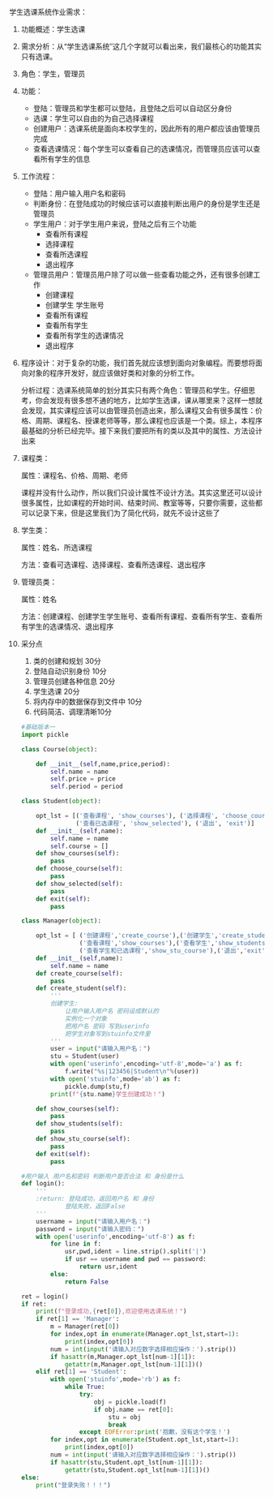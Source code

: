 学生选课系统作业需求：

1. 功能概述：学生选课

2. 需求分析：从“学生选课系统″这几个字就可以看出来，我们最核心的功能其实只有选课。

3. 角色：学生，管理员

4. 功能：

   + 登陆：管理员和学生都可以登陆，且登陆之后可以自动区分身份
   + 选课：学生可以自由的为自己选择课程
   + 创建用户：选课系统是面向本校学生的，因此所有的用户都应该由管理员完成
   + 查看选课情况：每个学生可以查看自己的选课情况，而管理员应该可以查看所有学生的信息

5. 工作流程：

   + 登陆：用户输入用户名和密码
   + 判断身份：在登陆成功的时候应该可以直接判断出用户的身份是学生还是管理员
   + 学生用户：对于学生用户来说，登陆之后有三个功能
     + 查看所有课程
     + 选择课程
     + 查看所选课程
     + 退出程序
   + 管理员用户：管理员用户除了可以做一些查看功能之外，还有很多创建工作
     + 创建课程
     + 创建学生 学生账号
     + 查看所有课程
     + 查看所有学生
     + 查看所有学生的选课情况
     + 退出程序

6. 程序设计：对于复杂的功能，我们首先就应该想到面向对象编程。而要想将面向对象的程序开发好，就应该做好类和对象的分析工作。

   分析过程：选课系统简单的划分其实只有两个角色：管理员和学生。仔细思考，你会发现有很多想不通的地方，比如学生选课，课从哪里来？这样一想就会发现，其实课程应该可以由管理员创造出来，那么课程又会有很多属性：价格、周期、课程名、授课老师等等，那么课程也应该是一个类。综上，本程序最基础的分析已经完毕。接下来我们要把所有的类以及其中的属性、方法设计出来

7. 课程类：

   属性：课程名、价格、周期、老师

   课程并没有什么动作，所以我们只设计属性不设计方法。其实这里还可以设计很多属性，比如课程的开始时间、结束时间、教室等等，只要你需要，这些都可以记录下来，但是这里我们为了简化代码，就先不设计这些了

8. 学生类：

   属性：姓名、所选课程

   方法：查看可选课程、选择课程、查看所选课程、退出程序　　

9. 管理员类：

   属性：姓名

   方法：创建课程、创建学生学生账号、查看所有课程、查看所有学生、查看所有学生的选课情况、退出程序

10. 采分点

    1. 类的创建和规划 30分
    2. 登陆自动识别身份 10分
    3. 管理员创建各种信息 20分
    4. 学生选课 20分
    5. 将内存中的数据保存到文件中 10分
    6. 代码简洁、调理清晰10分
    
    ```python
    #基础版本一
    import pickle
    
    class Course(object):
    
        def __init__(self,name,price,period):
            self.name = name
            self.price = price
            self.period = period
    
    class Student(object):
    
        opt_lst = [('查看课程', 'show_courses'), ('选择课程', 'choose_course'),
                   ('查看已选课程', 'show_selected'), ('退出', 'exit')]
        def __init__(self,name):
            self.name = name
            self.course = []
        def show_courses(self):
            pass
        def choose_course(self):
            pass
        def show_selected(self):
            pass
        def exit(self):
            pass
    
    class Manager(object):
    
        opt_lst = [ ('创建课程','create_course'),('创建学生','create_student'),
                    ('查看课程','show_courses'),('查看学生','show_students'),
                    ('查看学生和已选课程','show_stu_course'),('退出','exit')]
        def __init__(self,name):
            self.name = name
        def create_course(self):
            pass
        def create_student(self):
            '''
            创建学生:
                让用户输入用户名 密码设成默认的
                实例化一个对象
                把用户名 密码 写到userinfo
                把学生对象写到stuinfo文件里
            '''
            user = input("请输入用户名：")
            stu = Student(user)
            with open('userinfo',encoding='utf-8',mode='a') as f:
                f.write("%s|123456|Student\n"%(user))
            with open('stuinfo',mode='ab') as f:
                pickle.dump(stu,f)
            print(f"{stu.name}学生创建成功！")
    
        def show_courses(self):
            pass
        def show_students(self):
            pass
        def show_stu_course(self):
            pass
        def exit(self):
            pass
    
    #用户输入 用户名和密码 判断用户是否合法 和 身份是什么
    def login():
        '''
        :return: 登陆成功，返回用户名 和 身份
                登陆失败，返回False
        '''
        username = input("请输入用户名：")
        password = input("请输入密码：")
        with open('userinfo',encoding='utf-8') as f:
            for line in f:
                usr,pwd,ident = line.strip().split('|')
                if usr == username and pwd == password:
                    return usr,ident
            else:
                return False
    
    ret = login()
    if ret:
        print(f"登录成功,{ret[0]},欢迎使用选课系统！")
        if ret[1] == 'Manager':
            m = Manager(ret[0])
            for index,opt in enumerate(Manager.opt_lst,start=1):
                print(index,opt[0])
            num = int(input('请输入对应数字选择相应操作：').strip())
            if hasattr(m,Manager.opt_lst[num-1][1]):
                getattr(m,Manager.opt_lst[num-1][1])()
        elif ret[1] == 'Student':
            with open('stuinfo',mode='rb') as f:
                while True:
                    try:
                        obj = pickle.load(f)
                        if obj.name == ret[0]:
                            stu = obj
                            break
                    except EOFError:print('抱歉，没有这个学生！')
            for index,opt in enumerate(Student.opt_lst,start=1):
                print(index,opt[0])
            num = int(input('请输入对应数字选择相应操作：').strip())
            if hasattr(stu,Student.opt_lst[num-1][1]):
                getattr(stu,Student.opt_lst[num-1][1])()
    else:
        print("登录失败！！！")
    
    
    
    ```
    
    





